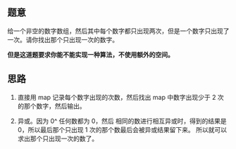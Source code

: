 ## 题意
   给一个非空的数字数组，然后其中每个数字都只出现两次，但是一个数字只出现了一次。请你找出那个只出现一次的数字。
   
   **但是这道题要求你能不能实现一种算法，不使用额外的空间。**
   
## 思路
   1. 直接用 map 记录每个数字出现的次数，然后找出 map 中数字出现少于 2 次的那个数字，然后输出。
   
   2. 异或。因为 0^ 任何数都为 0，然后 相同的数进行相互异或时，得到的结果是 0，所以最后那个只出现 1 次的那个数最后会被异或结果留下来。
   所以就可以求出那个只出现一次的数了。
   
